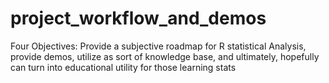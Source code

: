 # project_workflow_and_demos
Four Objectives: Provide a subjective roadmap for R statistical Analysis, provide demos, utilize as sort of knowledge base, and ultimately, hopefully can turn into educational utility for those learning stats
